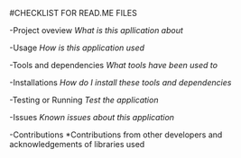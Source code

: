 #CHECKLIST FOR READ.ME FILES

-Project oveview
*What is this apllication about*

-Usage
*How is this application used*

-Tools and dependencies
*What tools have been used to*

-Installations
*How do I install these tools and dependencies*

-Testing or Running
*Test the application*

-Issues
*Known issues about this application*

-Contributions
*Contributions from other developers and acknowledgements of libraries used
